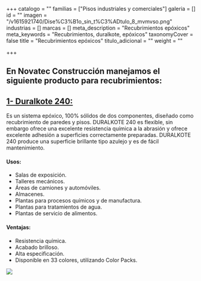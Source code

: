 +++
catalogo = ""
familias = ["Pisos industriales y comerciales"]
galeria = []
id = ""
imagen = "/v1615921740/Dise%C3%B1o_sin_t%C3%ADtulo_8_mvmvso.png"
industrias = []
marcas = []
meta_description = "Recubrimientos epóxicos"
meta_keywords = "Recubrimientos, duralkote, epóxicos"
taxonomyCover = false
title = "Recubrimientos epóxicos"
titulo_adicional = ""
weight = ""

+++
## En Novatec Construcción manejamos el siguiente producto para recubrimientos:

## [**1- Duralkote 240:**](http://www.eucomex.com.mx/portafolio/productos/recubrimientos/industriales/duralkote-240/)

Es un sistema epóxico, 100% sólidos de dos componentes, diseñado como recubrimiento de paredes y pisos. DURALKOTE 240 es flexible, sin embargo ofrece una excelente resistencia química a la abrasión y ofrece excelente adhesión a superficies correctamente preparadas. DURALKOTE 240 produce una superficie brillante tipo azulejo y es de fácil mantenimiento.

#### **Usos:**

* Salas de exposición.
* Talleres mecánicos.
* Áreas de camiones y automóviles.
* Almacenes.
* Plantas para procesos químicos y de manufactura.
* Plantas para tratamientos de agua.
* Plantas de servicio de alimentos.

#### **Ventajas:**

* Resistencia química.
* Acabado brilloso.
* Alta especificación.
* Disponible en 33 colores, utilizando Color Packs.

![](https://res.cloudinary.com/drnun7bay/image/upload/v1615921861/WhatsApp_Image_2021-02-12_at_16.07.31_2_-standard-scale-4_00x-gigapixel_cwvpzc.png)